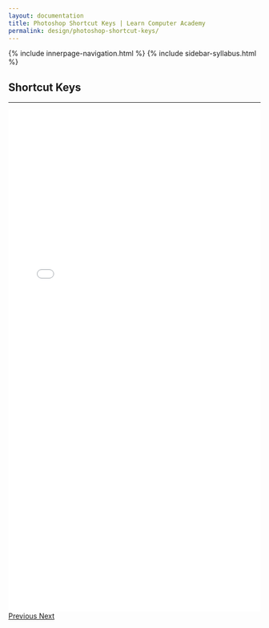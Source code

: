 ```yaml
---
layout: documentation
title: Photoshop Shortcut Keys | Learn Computer Academy
permalink: design/photoshop-shortcut-keys/
---
```

<div class="loader">
{% include innerpage-navigation.html %}
{% include sidebar-syllabus.html %}
 <div class="page-content">
  <div class="content-wrapper">
   <div class="row">
    <div class="col-md-9 content">
     <!-- Your content goes started here -->
     <div class="doc-content">
      <h2>Shortcut Keys</h2>
      <hr>
      <iframe src="{{ site.baseurl }}/../assets/img/ps-shortcut-keys.jpg" frameborder="0" width="100%" height="1000px"></iframe>
     </div>
     <!-- /.Your content goes ends here -->
     <div class="footer-btn d-flex justify-content-between">
      <a href="/design/photoshop-saving" class="btn">
       <i class="fas fa-arrow-circle-left"></i>Previous </a>
      <a href="/html/html-intro" class="btn">Next <i class="fas fa-arrow-circle-right"></i>
      </a>
     </div>
     <!-- /.End of footer button -->
    </div>
    <!-- Right Sidebar Start--> <?php include '../../includes/right-sidebar-innerpage.php'; ?>
    <!-- Right-Sidebar End -->
   </div>
  </div>
